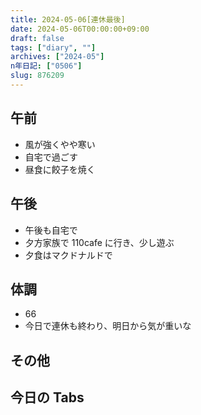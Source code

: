 ```yaml
---
title: 2024-05-06[連休最後]
date: 2024-05-06T00:00:00+09:00
draft: false
tags: ["diary", ""]
archives: ["2024-05"]
n年日記: ["0506"]
slug: 876209
---
```


## 午前

- 風が強くやや寒い
- 自宅で過ごす
- 昼食に餃子を焼く

## 午後

- 午後も自宅で
- 夕方家族で 110cafe に行き、少し遊ぶ
- 夕食はマクドナルドで

## 体調

- 66
- 今日で連休も終わり、明日から気が重いな

## その他

## 今日の Tabs
